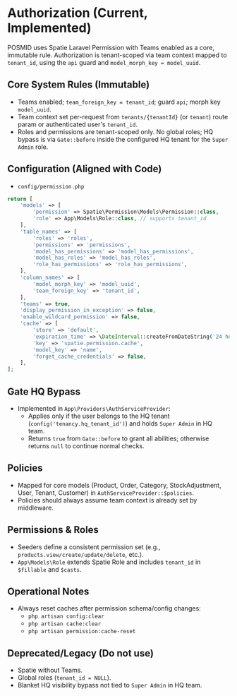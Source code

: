 # Authorization (Current, Implemented)

POSMID uses Spatie Laravel Permission with Teams enabled as a core, immutable rule. Authorization is tenant-scoped via team context mapped to `tenant_id`, using the `api` guard and `model_morph_key = model_uuid`.

## Core System Rules (Immutable)
- Teams enabled; `team_foreign_key = tenant_id`; guard `api`; morph key `model_uuid`.
- Team context set per-request from `tenants/{tenantId}` (or `tenant`) route param or authenticated user's `tenant_id`.
- Roles and permissions are tenant-scoped only. No global roles; HQ bypass is via `Gate::before` inside the configured HQ tenant for the `Super Admin` role.

## Configuration (Aligned with Code)
- `config/permission.php`
```php
return [
    'models' => [
        'permission' => Spatie\Permission\Models\Permission::class,
        'role' => App\Models\Role::class, // supports tenant_id
    ],
    'table_names' => [
        'roles' => 'roles',
        'permissions' => 'permissions',
        'model_has_permissions' => 'model_has_permissions',
        'model_has_roles' => 'model_has_roles',
        'role_has_permissions' => 'role_has_permissions',
    ],
    'column_names' => [
        'model_morph_key' => 'model_uuid',
        'team_foreign_key' => 'tenant_id',
    ],
    'teams' => true,
    'display_permission_in_exception' => false,
    'enable_wildcard_permission' => false,
    'cache' => [
        'store' => 'default',
        'expiration_time' => \DateInterval::createFromDateString('24 hours'),
        'key' => 'spatie.permission.cache',
        'model_key' => 'name',
        'forget_cache_credentials' => false,
    ],
];
```

## Gate HQ Bypass
- Implemented in `App\Providers\AuthServiceProvider`:
  - Applies only if the user belongs to the HQ tenant (`config('tenancy.hq_tenant_id')`) and holds `Super Admin` in HQ team.
  - Returns `true` from `Gate::before` to grant all abilities; otherwise returns `null` to continue normal checks.

## Policies
- Mapped for core models (Product, Order, Category, StockAdjustment, User, Tenant, Customer) in `AuthServiceProvider::$policies`.
- Policies should always assume team context is already set by middleware.

## Permissions & Roles
- Seeders define a consistent permission set (e.g., `products.view/create/update/delete`, etc.).
- `App\Models\Role` extends Spatie Role and includes `tenant_id` in `$fillable` and `$casts`.

## Operational Notes
- Always reset caches after permission schema/config changes:
  - `php artisan config:clear`
  - `php artisan cache:clear`
  - `php artisan permission:cache-reset`

## Deprecated/Legacy (Do not use)
- Spatie without Teams.
- Global roles (`tenant_id = NULL`).
- Blanket HQ visibility bypass not tied to `Super Admin` in HQ team.